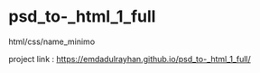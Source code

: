 # psd_to-_html_1_full
html/css/name_minimo




project link : https://emdadulrayhan.github.io/psd_to-_html_1_full/
